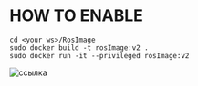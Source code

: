 # HOW TO ENABLE
```
cd <your ws>/RosImage
sudo docker build -t rosImage:v2 .
sudo docker run -it --privileged rosImage:v2
```
![ссылка](https://github.com/Hedgehog0224/RosImage/assets/161046982/2d6a4034-4360-4baa-80c2-da45eab83341)

